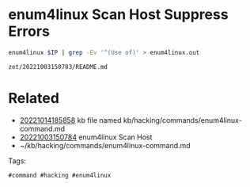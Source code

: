 # enum4linux Scan Host Suppress Errors
```bash
enum4linux $IP | grep -Ev '^(Use of)' > enum4linux.out 
```

` zet/20221003150783/README.md `

# Related

- [20221014185858](/zet/20221014185858/README.md) kb file named kb/hacking/commands/enum4linux-command.md
- [20221003150784](/zet/20221003150784/README.md) enum4linux Scan Host
- ~/kb/hacking/commands/enum4linux-command.md

Tags:

    #command #hacking #enum4linux 
